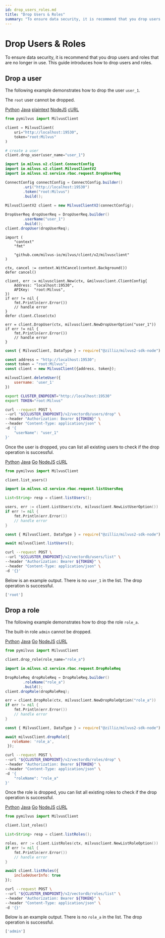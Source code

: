 ```yaml
---
id: drop_users_roles.md
title: "Drop Users & Roles"
summary: "To ensure data security, it is recommend that you drop users and roles that are no longer in use. This guide introduces how to drop users and roles."
---
```


# Drop Users & Roles

To ensure data security, it is recommend that you drop users and roles that are no longer in use. This guide introduces how to drop users and roles.

## Drop a user

The following example demonstrates how to drop the user `user_1`. 

<div class="alert note">

The `root` user cannot be dropped.

</div>

<div class="multipleCode">
    <a href="#python">Python</a>
    <a href="#java">Java</a>
    <a href="#plaintext">plaintext</a>
    <a href="#javascript">NodeJS</a>
    <a href="#bash">cURL</a>
</div>

```python
from pymilvus import MilvusClient

client = MilvusClient(
    uri="http://localhost:19530",
    token="root:Milvus"
)

# create a user
client.drop_user(user_name="user_1")
```

```java
import io.milvus.v2.client.ConnectConfig
import io.milvus.v2.client.MilvusClientV2
import io.milvus.v2.service.rbac.request.DropUserReq

ConnectConfig connectConfig = ConnectConfig.builder()
        .uri("http://localhost:19530")
        .token("root:Milvus")
        .build();
        
MilvusClientV2 client = new MilvusClientV2(connectConfig);

DropUserReq dropUserReq = DropUserReq.builder()
        .userName("user_1")
        .build();
client.dropUser(dropUserReq);
```

```plaintext
import (
    "context"
    "fmt"

    "github.com/milvus-io/milvus/client/v2/milvusclient"
)

ctx, cancel := context.WithCancel(context.Background())
defer cancel()

client, err := milvusclient.New(ctx, &milvusclient.ClientConfig{
    Address: "localhost:19530",
    APIKey:  "root:Milvus",
})
if err != nil {
    fmt.Println(err.Error())
    // handle error
}
defer client.Close(ctx)

err = client.DropUser(ctx, milvusclient.NewDropUserOption("user_1"))
if err != nil {
    fmt.Println(err.Error())
    // handle error
}
```

```javascript
const { MilvusClient, DataType } = require("@zilliz/milvus2-sdk-node")

const address = "http://localhost:19530";
const token = "root:Milvus";
const client = new MilvusClient({address, token});

milvusClient.deleteUser({
    username: 'user_1'
})
```

```bash
export CLUSTER_ENDPOINT="http://localhost:19530"
export TOKEN="root:Milvus"

curl --request POST \
--url "${CLUSTER_ENDPOINT}/v2/vectordb/users/drop" \
--header "Authorization: Bearer ${TOKEN}" \
--header "Content-Type: application/json" \
-d '{
    "userName": "user_1"
}'
```

Once the user is dropped, you can list all existing users to check if the drop operation is successful. 

<div class="multipleCode">
    <a href="#python">Python</a>
    <a href="#java">Java</a>
    <a href="#go">Go</a>
    <a href="#javascript">NodeJS</a>
    <a href="#bash">cURL</a>
</div>

```python
from pymilvus import MilvusClient

client.list_users()
```

```java
import io.milvus.v2.service.rbac.request.listUsersReq

List<String> resp = client.listUsers();
```

```go
users, err := client.ListUsers(ctx, milvusclient.NewListUserOption())
if err != nil {
    fmt.Println(err.Error())
    // handle error
}
```

```javascript
const { MilvusClient, DataType } = require("@zilliz/milvus2-sdk-node")

await milvusClient.listUsers();
```

```bash
curl --request POST \
--url "${CLUSTER_ENDPOINT}/v2/vectordb/users/list" \
--header "Authorization: Bearer ${TOKEN}" \
--header "Content-Type: application/json" \
-d '{}'
```

Below is an example output. There is no `user_1` in the list. The drop operation is successful.

```bash
['root']
```

## Drop a role

The following example demonstrates how to drop the role `role_a`.

<div class="alert note">

The built-in role `admin` cannot be dropped.

</div>

<div class="multipleCode">
    <a href="#python">Python</a>
    <a href="#java">Java</a>
    <a href="#go">Go</a>
    <a href="#javascript">NodeJS</a>
    <a href="#bash">cURL</a>
</div>

```python
from pymilvus import MilvusClient

client.drop_role(role_name="role_a")
```

```java
import io.milvus.v2.service.rbac.request.DropRoleReq

DropRoleReq dropRoleReq = DropRoleReq.builder()
        .roleName("role_a")
        .build();
client.dropRole(dropRoleReq);
```

```go
err = client.DropRole(ctx, milvusclient.NewDropRoleOption("role_a"))
if err != nil {
    fmt.Println(err.Error())
    // handle error
}
```

```javascript
const { MilvusClient, DataType } = require("@zilliz/milvus2-sdk-node")

await milvusClient.dropRole({
   roleName: 'role_a',
 });
```

```bash
curl --request POST \
--url "${CLUSTER_ENDPOINT}/v2/vectordb/roles/drop" \
--header "Authorization: Bearer ${TOKEN}" \
--header "Content-Type: application/json" \
-d '{
    "roleName": "role_a"
}'
```

Once the role is dropped, you can list all existing roles to check if the drop operation is successful. 

<div class="multipleCode">
    <a href="#python">Python</a>
    <a href="#java">Java</a>
    <a href="#go">Go</a>
    <a href="#javascript">NodeJS</a>
    <a href="#bash">cURL</a>
</div>

```python
from pymilvus import MilvusClient

client.list_roles()
```

```java
List<String> resp = client.listRoles();
```

```go
roles, err := client.ListRoles(ctx, milvusclient.NewListRoleOption())
if err != nil {
    fmt.Println(err.Error())
    // handle error
}
```

```javascript
await client.listRoles({
    includeUserInfo: true
});
```

```bash
curl --request POST \
--url "${CLUSTER_ENDPOINT}/v2/vectordb/roles/list" \
--header "Authorization: Bearer ${TOKEN}" \
--header "Content-Type: application/json" \
-d '{}'
```

Below is an example output. There is no `role_a` in the list. The drop operation is successful.

```bash
['admin']
```

